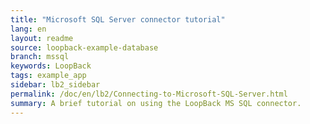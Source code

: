 ```yaml
---
title: "Microsoft SQL Server connector tutorial"
lang: en
layout: readme
source: loopback-example-database
branch: mssql
keywords: LoopBack
tags: example_app
sidebar: lb2_sidebar
permalink: /doc/en/lb2/Connecting-to-Microsoft-SQL-Server.html
summary: A brief tutorial on using the LoopBack MS SQL connector.  
---
```

